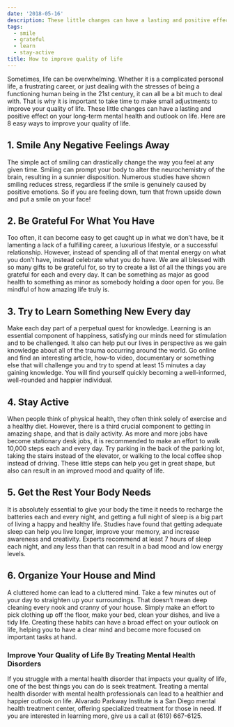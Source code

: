 ```yaml
---
date: '2018-05-16'
description: These little changes can have a lasting and positive effect on your long-term mental health and outlook on life. Here are 8 easy ways to improve your quality of life.
tags:
  - smile
  - grateful
  - learn
  - stay-active
title: How to improve quality of life
---
```


Sometimes, life can be overwhelming. Whether it is a complicated personal life, a frustrating career, or just dealing with the stresses of being a functioning human being in the 21st century, it can all be a bit much to deal with. That is why it is important to take time to make small adjustments to improve your quality of life. These little changes can have a lasting and positive effect on your long-term mental health and outlook on life. Here are 8 easy ways to improve your quality of life.

## 1. Smile Any Negative Feelings Away

The simple act of smiling can drastically change the way you feel at any given time. Smiling can prompt your body to alter the neurochemistry of the brain, resulting in a sunnier disposition. Numerous studies have shown smiling reduces stress, regardless if the smile is genuinely caused by positive emotions. So if you are feeling down, turn that frown upside down and put a smile on your face!

## 2. Be Grateful For What You Have

Too often, it can become easy to get caught up in what we don’t have, be it lamenting a lack of a fulfilling career, a luxurious lifestyle, or a successful relationship. However, instead of spending all of that mental energy on what you don’t have, instead celebrate what you do have. We are all blessed with so many gifts to be grateful for, so try to create a list of all the things you are grateful for each and every day. It can be something as major as good health to something as minor as somebody holding a door open for you. Be mindful of how amazing life truly is.

## 3. Try to Learn Something New Every day

Make each day part of a perpetual quest for knowledge. Learning is an essential component of happiness, satisfying our minds need for stimulation and to be challenged. It also can help put our lives in perspective as we gain knowledge about all of the trauma occurring around the world. Go online and find an interesting article, how-to video, documentary or something else that will challenge you and try to spend at least 15 minutes a day gaining knowledge. You will find yourself quickly becoming a well-informed, well-rounded and happier individual.

## 4. Stay Active

When people think of physical health, they often think solely of exercise and a healthy diet. However, there is a third crucial component to getting in amazing shape, and that is daily activity. As more and more jobs have become stationary desk jobs, it is recommended to make an effort to walk 10,000 steps each and every day. Try parking in the back of the parking lot, taking the stairs instead of the elevator, or walking to the local coffee shop instead of driving. These little steps can help you get in great shape, but also can result in an improved mood and quality of life.

## 5. Get the Rest Your Body Needs

It is absolutely essential to give your body the time it needs to recharge the batteries each and every night, and getting a full night of sleep is a big part of living a happy and healthy life. Studies have found that getting adequate sleep can help you live longer, improve your memory, and increase awareness and creativity. Experts recommend at least 7 hours of sleep each night, and any less than that can result in a bad mood and low energy levels.

## 6. Organize Your House and Mind

A cluttered home can lead to a cluttered mind. Take a few minutes out of your day to straighten up your surroundings. That doesn’t mean deep cleaning every nook and cranny of your house. Simply make an effort to pick clothing up off the floor, make your bed, clean your dishes, and live a tidy life. Creating these habits can have a broad effect on your outlook on life, helping you to have a clear mind and become more focused on important tasks at hand.

### Improve Your Quality of Life By Treating Mental Health Disorders

If you struggle with a mental health disorder that impacts your quality of life, one of the best things you can do is seek treatment. Treating a mental health disorder with mental health professionals can lead to a healthier and happier outlook on life. Alvarado Parkway Institute is a San Diego mental health treatment center, offering specialized treatment for those in need. If you are interested in learning more, give us a call at (619) 667-6125.
